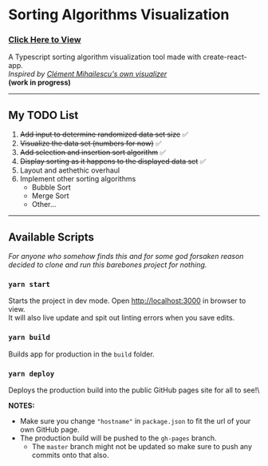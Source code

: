 # Sorting Algorithms Visualization

### [Click Here to View](http://jmmabanta.github.io/sort-algo)

A Typescript sorting algorithm visualization tool made with create-react-app.\
_Inspired by [Clément Mihailescu's own visualizer](https://github.com/clementmihailescu/Sorting-Visualizer)_\
**(work in progress)**

---

## My TODO List

1. ~~Add input to determine randomized data set size~~ ✅
2. ~~Visualize the data set (numbers for now)~~ ✅
3. ~~Add selection and insertion sort algorithm~~ ✅
4. ~~Display sorting as it happens to the displayed data set~~ ✅
5. Layout and aethethic overhaul
6. Implement other sorting algorithms
   - Bubble Sort
   - Merge Sort
   - Other...

---

## Available Scripts

_For anyone who somehow finds this and for some god forsaken reason decided to clone and run this barebones project for nothing._

### `yarn start`

Starts the project in dev mode.
Open [http://localhost:3000](http://localhost:3000) in browser to view.\
It will also live update and spit out linting errors when you save edits.

### `yarn build`

Builds app for production in the `build` folder.

### `yarn deploy`

Deploys the production build into the public GitHub pages site for all to see!\

**NOTES:**

- Make sure you change `"hostname"` in `package.json` to fit the url of your own GitHub page.
- The production build will be pushed to the `gh-pages` branch.
  - The `master` branch might not be updated so make sure to push any commits onto that also.
